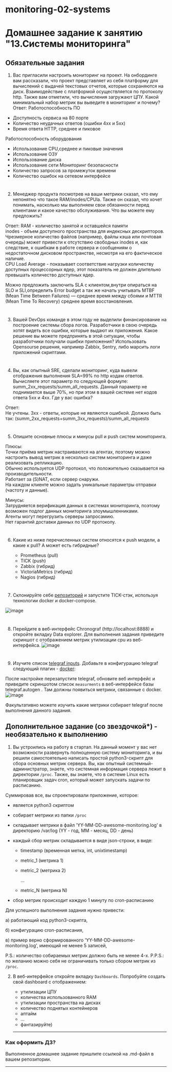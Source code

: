 # monitoring-02-systems
# Домашнее задание к занятию "13.Системы мониторинга"

## Обязательные задания

1. Вас пригласили настроить мониторинг на проект. На онбординге вам рассказали, что проект представляет из себя 
платформу для вычислений с выдачей текстовых отчетов, которые сохраняются на диск. Взаимодействие с платформой 
осуществляется по протоколу http. Также вам отметили, что вычисления загружают ЦПУ. Какой минимальный набор метрик вы
выведите в мониторинг и почему?
Ответ:
Работоспособность ПО
- Доступность сервиса на 80 порте
- Количество неудачных ответов (ошибки 4хх и 5хх)
- Время ответа HTTP, среднее и пиковое
 
Работоспособность оборудования
- Использование CPU,среднее и пиковые значения
- Использование ОЗУ
- Использование диска
- Использование сети
Мониторинг безопасности
- Количество запросов за промежуток времени
- Количество ошибок на сетевом интерфейсе

#
2. Менеджер продукта посмотрев на ваши метрики сказал, что ему непонятно что такое RAM/inodes/CPUla. Также он сказал, 
что хочет понимать, насколько мы выполняем свои обязанности перед клиентами и какое качество обслуживания. Что вы 
можете ему предложить?


Ответ:
RAM - количество занятой и оставшейся памяти   
inodes -  объем доступного пространства для индексных дескрипторов. Чрезмерное количество файлов (например, файлы кэша или почтовая очередь) может привести к отсутствию свободных inodes и, как следствие, к ошибкам в работе сервера и сообщениям о недостаточном дисковом пространстве, несмотря на его фактическое наличие.   
CPU Load Average - показывает соответствие нагрузки количеству доступных процессорных ядер, этот показатель не должен длительно превышать количество доступных ядер.

Можно предложить заключить SLA c клиентом,внутри опираться на SLO и SLI,определить Error budget а так же начать учитывать MTBF (Mean Time Between Failures) — среднее время между сбоями и MTTR (Mean Time To Recovery) среднее время восстановления.
#
3. Вашей DevOps команде в этом году не выделили финансирование на построение системы сбора логов. Разработчики в свою 
очередь хотят видеть все ошибки, которые выдают их приложения. Какое решение вы можете предпринять в этой ситуации, 
чтобы разработчики получали ошибки приложения?
Использовать Opensourse решения, например Zabbix, Sentry, либо марсить логи приложений скриптами.

#
4. Вы, как опытный SRE, сделали мониторинг, куда вывели отображения выполнения SLA=99% по http кодам ответов. 
Вычисляете этот параметр по следующей формуле: summ_2xx_requests/summ_all_requests. Данный параметр не поднимается выше 
70%, но при этом в вашей системе нет кодов ответа 5xx и 4xx. Где у вас ошибка?

Ответ:   
Не учтены. 3xx - ответы, которые не являются ошибкой.
Должно быть так: (summ_2xx_requests+summ_3xx_requests)/summ_all_requests   

#
5. Опишите основные плюсы и минусы pull и push систем мониторинга.
   
Плюсы:  
Точки приёма метрик настраиваются на агентах, поэтому можно настроить вывод метрик в несколько систем мониторинга и даже реализовать репликацию.   
Обычно используется UDP протокол, что положительно сказывается на производительности.   
Работает за (S)NAT, если сервер снаружи.   
На каждом клиенте можно задать уникальные параметры отправки (частоту и данные).    

Минусы:   
Затрудняется верификация данных в системах мониторинга, поэтому возможен подлог данных мониторинга злоумышленниками.   
Агенты могут перегрузить серверы запросамию.   
Нет гарантий доставки данных по UDP протоколу.   

#
6. Какие из ниже перечисленных систем относятся к push модели, а какие к pull? А может есть гибридные?

    - Prometheus (pull)
    - TICK (push)
    - Zabbix (гибрид)
    - VictoriaMetrics (гибрид)
    - Nagios (гибрид)
#
7. Склонируйте себе [репозиторий](https://github.com/influxdata/sandbox/tree/master) и запустите TICK-стэк, 
используя технологии docker и docker-compose.

![image](https://github.com/suntsovvv/monitoring-02-systems/assets/154943765/c621f77a-6f30-43b8-acf3-861b51969d69)

#
8. Перейдите в веб-интерфейс Chronograf (http://localhost:8888) и откройте вкладку Data explorer.
Для выполнения задания приведите скриншот с отображением метрик утилизации cpu из веб-интерфейса.
![image](https://github.com/suntsovvv/monitoring-02-systems/assets/154943765/905792f4-a72a-4fec-bea3-d59f8f2ee31f)

#
9. Изучите список [telegraf inputs](https://github.com/influxdata/telegraf/tree/master/plugins/inputs). 
Добавьте в конфигурацию telegraf следующий плагин - [docker](https://github.com/influxdata/telegraf/tree/master/plugins/inputs/docker):

После настройке перезапустите telegraf, обновите веб интерфейс и приведите скриншотом список `measurments` в 
веб-интерфейсе базы telegraf.autogen . Там должны появиться метрики, связанные с docker.   
![image](https://github.com/suntsovvv/monitoring-02-systems/assets/154943765/e0fdcb28-4f09-4876-ab1f-2a2f9ece1e89)



Факультативно можете изучить какие метрики собирает telegraf после выполнения данного задания.

## Дополнительное задание (со звездочкой*) - необязательно к выполнению

1. Вы устроились на работу в стартап. На данный момент у вас нет возможности развернуть полноценную систему 
мониторинга, и вы решили самостоятельно написать простой python3-скрипт для сбора основных метрик сервера. Вы, как 
опытный системный-администратор, знаете, что системная информация сервера лежит в директории `/proc`. 
Также, вы знаете, что в системе Linux есть  планировщик задач cron, который может запускать задачи по расписанию.

Суммировав все, вы спроектировали приложение, которое:
- является python3 скриптом
- собирает метрики из папки `/proc`
- складывает метрики в файл 'YY-MM-DD-awesome-monitoring.log' в директорию /var/log 
(YY - год, MM - месяц, DD - день)
- каждый сбор метрик складывается в виде json-строки, в виде:
  + timestamp (временная метка, int, unixtimestamp)
  + metric_1 (метрика 1)
  + metric_2 (метрика 2)
  
     ...
     
  + metric_N (метрика N)
  
- сбор метрик происходит каждую 1 минуту по cron-расписанию

Для успешного выполнения задания нужно привести:

а) работающий код python3-скрипта,

б) конфигурацию cron-расписания,

в) пример верно сформированного 'YY-MM-DD-awesome-monitoring.log', имеющий не менее 5 записей,

P.S.: количество собираемых метрик должно быть не менее 4-х.
P.P.S.: по желанию можно себя не ограничивать только сбором метрик из `/proc`.

2. В веб-интерфейсе откройте вкладку `Dashboards`. Попробуйте создать свой dashboard с отображением:

    - утилизации ЦПУ
    - количества использованного RAM
    - утилизации пространства на дисках
    - количество поднятых контейнеров
    - аптайм
    - ...
    - фантазируйте)
    
    ---

### Как оформить ДЗ?

Выполненное домашнее задание пришлите ссылкой на .md-файл в вашем репозитории.

---
